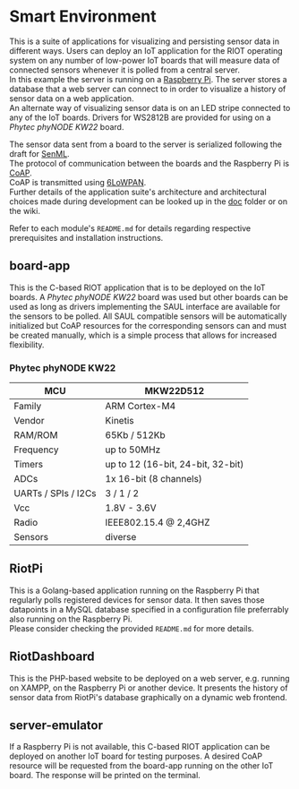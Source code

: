 # Smart Environment

This is a suite of applications for visualizing and persisting sensor data in different ways. Users can deploy an IoT application for the RIOT operating system on any number of low-power IoT boards that will measure data of connected sensors whenever it is polled from a central server. <br>
In this example the server is running on a [Raspberry Pi](https://www.raspberrypi.org).
The server stores a database that a web server can connect to in order to visualize a history of sensor data on a web application. <br>
An alternate way of visualizing sensor data is on an LED stripe connected to any of the IoT boards. Drivers for WS2812B are provided for using on a _Phytec phyNODE KW22_ board.

The sensor data sent from a board to the server is serialized following the draft for [SenML](https://tools.ietf.org/html/draft-ietf-core-senml-08). <br>
The protocol of communication between the boards and the Raspberry Pi is [CoAP](https://tools.ietf.org/html/rfc7252). <br>
CoAP is transmitted using [6LoWPAN](https://tools.ietf.org/html/rfc4944). <br>
Further details of the application suite's architecture and architectural choices made during development can be looked up in the [doc](https://github.com/fu-inet-swp17/team2/tree/master/doc) folder or on the wiki.

Refer to each module's `README.md` for details regarding respective prerequisites and installation instructions.

## board-app

This is the C-based RIOT application that is to be deployed on the IoT boards. A _Phytec phyNODE KW22_ board was used but other boards can be used as long as drivers implementing the SAUL interface are available for the sensors to be polled. All SAUL compatible sensors will be automatically initialized but CoAP resources for the corresponding sensors can and must be created manually, which is a simple process that allows for increased flexibility.

### Phytec phyNODE KW22

| MCU                    | MKW22D512 |
|------------------------|------------------------------------|
| Family                 | ARM Cortex-M4 |
| Vendor                 | Kinetis |
| RAM/ROM                | 65Kb / 512Kb |
| Frequency              | up to 50MHz |
| Timers                 | up to 12 (16-bit, 24-bit, 32-bit) |
| ADCs                   | 1x 16-bit (8 channels) |
| UARTs / SPIs / I2Cs    | 3 / 1 / 2 |
| Vcc                    | 1.8V - 3.6V |
| Radio                  | IEEE802.15.4 @ 2,4GHZ |
| Sensors                | diverse |

## RiotPi

This is a Golang-based application running on the Raspberry Pi that regularly polls registered devices for sensor data.
It then saves those datapoints in a MySQL database specified in a configuration file preferrably also running on the Raspberry Pi. <br>
Please consider checking the provided `README.md` for more details.

## RiotDashboard

This is the PHP-based website to be deployed on a web server, e.g. running on XAMPP, on the Raspberry Pi or another device. It presents the history of sensor data from RiotPi's database graphically on a dynamic web frontend.

## server-emulator

If a Raspberry Pi is not available, this C-based RIOT application can be deployed on another IoT board for testing purposes. A desired CoAP resource will be requested from the board-app running on the other IoT board. The response will be printed on the terminal.
